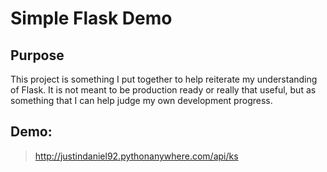 
# Simple Flask Demo

## Purpose
This project is something I put together to help reiterate my understanding of Flask. It is not meant to be production ready or really that useful, but as something that I can help
judge my own development progress. 

## Demo:
> http://justindaniel92.pythonanywhere.com/api/ks
